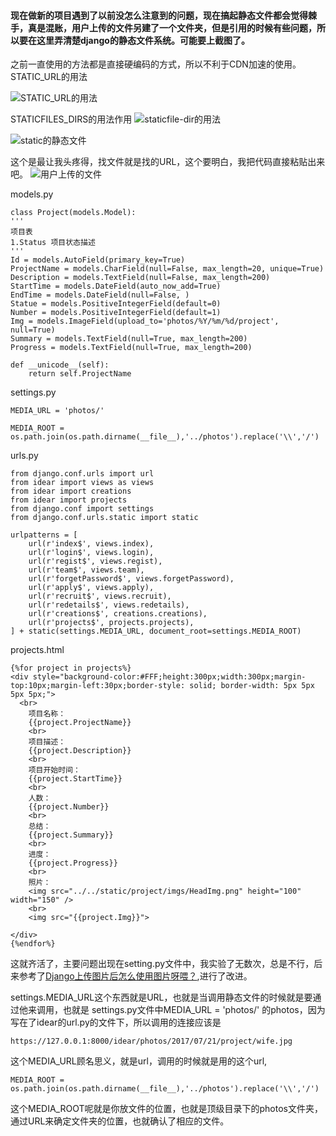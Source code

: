 ﻿#### 现在做新的项目遇到了以前没怎么注意到的问题，现在搞起静态文件都会觉得棘手，真是混账，用户上传的文件另建了一个文件夹，但是引用的时候有些问题，所以要在这里弄清楚django的静态文件系统。可能要上截图了。


之前一直使用的方法都是直接硬编码的方式，所以不利于CDN加速的使用。STATIC_URL的用法

![STATIC_URL的用法](https://i.loli.net/2017/07/20/5970746430ead.png)



STATICFILES_DIRS的用法作用
![staticfile-dir的用法](https://i.loli.net/2017/07/20/597073c20cdc9.png)


![static的静态文件](https://i.loli.net/2017/07/21/5971668157d4a.png)

这个是最让我头疼得，找文件就是找的URL，这个要明白，我把代码直接粘贴出来吧。
![用户上传的文件](https://i.loli.net/2017/07/21/597166589f3e1.png)

models.py 

    class Project(models.Model):
    '''
    项目表
    1.Status 项目状态描述
    '''
    Id = models.AutoField(primary_key=True)
    ProjectName = models.CharField(null=False, max_length=20, unique=True)
    Description = models.TextField(null=False, max_length=200)
    StartTime = models.DateField(auto_now_add=True)
    EndTime = models.DateField(null=False, )
    Statue = models.PositiveIntegerField(default=0)
    Number = models.PositiveIntegerField(default=1)
    Img = models.ImageField(upload_to='photos/%Y/%m/%d/project', null=True)
    Summary = models.TextField(null=True, max_length=200)
    Progress = models.TextField(null=True, max_length=200)

    def __unicode__(self):
        return self.ProjectName

settings.py

    MEDIA_URL = 'photos/'

    MEDIA_ROOT = os.path.join(os.path.dirname(__file__),'../photos').replace('\\','/')
    
    
urls.py
    
    from django.conf.urls import url
    from idear import views as views
    from idear import creations
    from idear import projects
    from django.conf import settings
    from django.conf.urls.static import static
    
    urlpatterns = [
        url(r'index$', views.index),
        url(r'login$', views.login),
        url(r'regist$', views.regist),
        url(r'team$', views.team),
        url(r'forgetPassword$', views.forgetPassword),
        url(r'apply$', views.apply),
        url(r'recruit$', views.recruit),
        url(r'redetails$', views.redetails),
        url(r'creations$', creations.creations),
        url(r'projects$', projects.projects),
    ] + static(settings.MEDIA_URL, document_root=settings.MEDIA_ROOT)
    
    
    
projects.html 

    {%for project in projects%}
    <div style="background-color:#FFF;height:300px;width:300px;margin-top:10px;margin-left:30px;border-style: solid; border-width: 5px 5px 5px 5px;">
      <br>
        项目名称：
        {{project.ProjectName}}
        <br>
        项目描述：
        {{project.Description}}
        <br>
        项目开始时间：
        {{project.StartTime}}
        <br>
        人数：
        {{project.Number}}
        <br>
        总结：
        {{project.Summary}}
        <br>
        进度：
        {{project.Progress}}
        <br>
        照片：
        <img src="../../static/project/imgs/HeadImg.png" height="100" width="150" />
        <br>
        <img src="{{project.Img}}">
     
    </div>
    {%endfor%}
    
这就齐活了，主要问题出现在setting.py文件中，我实验了无数次，总是不行，后来参考了[Django上传图片后怎么使用图片呀喂？](http://www.jianshu.com/p/a3fb31f49f2e),进行了改进。

settings.MEDIA_URL这个东西就是URL，也就是当调用静态文件的时候就是要通过他来调用，也就是  settings.py文件中MEDIA_URL = 'photos/' 的photos，因为写在了idear的url.py的文件下，所以调用的连接应该是

    https://127.0.0.1:8000/idear/photos/2017/07/21/project/wife.jpg
    
这个MEDIA_URL顾名思义，就是url，调用的时候就是用的这个url,

    MEDIA_ROOT = os.path.join(os.path.dirname(__file__),'../photos').replace('\\','/')

这个MEDIA_ROOT呢就是你放文件的位置，也就是顶级目录下的photos文件夹，通过URL来确定文件夹的位置，也就确认了相应的文件。